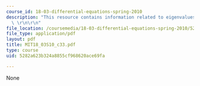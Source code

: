 ```yaml
---
course_id: 18-03-differential-equations-spring-2010
description: "This resource contains information related to eigenvalues and eigenvectors.\
  \ \r\n\r\n"
file_location: /coursemedia/18-03-differential-equations-spring-2010/5282a623b324a8855cf968620ace69fa_MIT18_03S10_c33.pdf
file_type: application/pdf
layout: pdf
title: MIT18_03S10_c33.pdf
type: course
uid: 5282a623b324a8855cf968620ace69fa

---
```

None